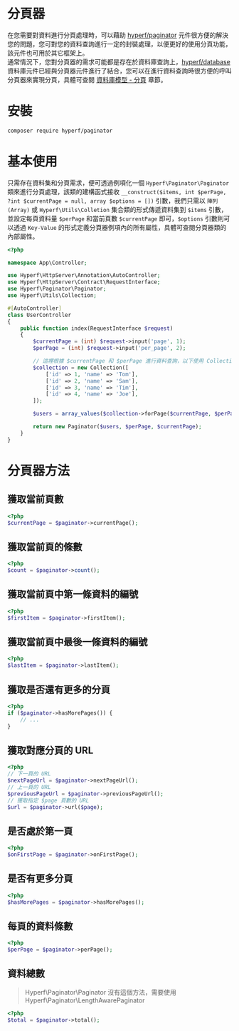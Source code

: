 # 分頁器

在您需要對資料進行分頁處理時，可以藉助 [hyperf/paginator](https://github.com/hyperf/paginator) 元件很方便的解決您的問題，您可對您的資料查詢進行一定的封裝處理，以便更好的使用分頁功能，該元件也可用於其它框架上。   
通常情況下，您對分頁器的需求可能都是存在於資料庫查詢上，[hyperf/database](https://github.com/hyperf/database) 資料庫元件已經與分頁器元件進行了結合，您可以在進行資料查詢時很方便的呼叫分頁器來實現分頁，具體可查閱 [資料庫模型 - 分頁](zh-tw/db/paginator.md) 章節。

# 安裝

```bash
composer require hyperf/paginator
```

# 基本使用

只需存在資料集和分頁需求，便可透過例項化一個 `Hyperf\Paginator\Paginator` 類來進行分頁處理，該類的建構函式接收 `__construct($items, int $perPage, ?int $currentPage = null, array $options = [])` 引數，我們只需以 `陣列(Array)` 或 `Hyperf\Utils\Colletion` 集合類的形式傳遞資料集到 `$items` 引數，並設定每頁資料量 `$perPage` 和當前頁數 `$currentPage` 即可，`$options` 引數則可以透過 `Key-Value` 的形式定義分頁器例項內的所有屬性，具體可查閱分頁器類的內部屬性。

```php
<?php

namespace App\Controller;

use Hyperf\HttpServer\Annotation\AutoController;
use Hyperf\HttpServer\Contract\RequestInterface;
use Hyperf\Paginator\Paginator;
use Hyperf\Utils\Collection;

#[AutoController]
class UserController
{
    public function index(RequestInterface $request)
    {
        $currentPage = (int) $request->input('page', 1);
        $perPage = (int) $request->input('per_page', 2);

        // 這裡根據 $currentPage 和 $perPage 進行資料查詢，以下使用 Collection 代替
        $collection = new Collection([
            ['id' => 1, 'name' => 'Tom'],
            ['id' => 2, 'name' => 'Sam'],
            ['id' => 3, 'name' => 'Tim'],
            ['id' => 4, 'name' => 'Joe'],
        ]);

        $users = array_values($collection->forPage($currentPage, $perPage)->toArray());

        return new Paginator($users, $perPage, $currentPage);
    }
}
```

# 分頁器方法

## 獲取當前頁數

```php
<?php
$currentPage = $paginator->currentPage();
```

## 獲取當前頁的條數

```php
<?php
$count = $paginator->count();
```

## 獲取當前頁中第一條資料的編號

```php
<?php
$firstItem = $paginator->firstItem();
```

## 獲取當前頁中最後一條資料的編號

```php
<?php
$lastItem = $paginator->lastItem();
```

## 獲取是否還有更多的分頁

```php
<?php
if ($paginator->hasMorePages()) {
    // ...
}
```

## 獲取對應分頁的 URL

```php
<?php
// 下一頁的 URL
$nextPageUrl = $paginator->nextPageUrl();
// 上一頁的 URL
$previousPageUrl = $paginator->previousPageUrl();
// 獲取指定 $page 頁數的 URL
$url = $paginator->url($page);
```

## 是否處於第一頁

```php
<?php
$onFirstPage = $paginator->onFirstPage();
```

## 是否有更多分頁

```php
<?php
$hasMorePages = $paginator->hasMorePages();
```

## 每頁的資料條數

```php
<?php
$perPage = $paginator->perPage();
```

## 資料總數

> Hyperf\Paginator\Paginator 沒有這個方法，需要使用 Hyperf\Paginator\LengthAwarePaginator

```php
<?php
$total = $paginator->total();
```

